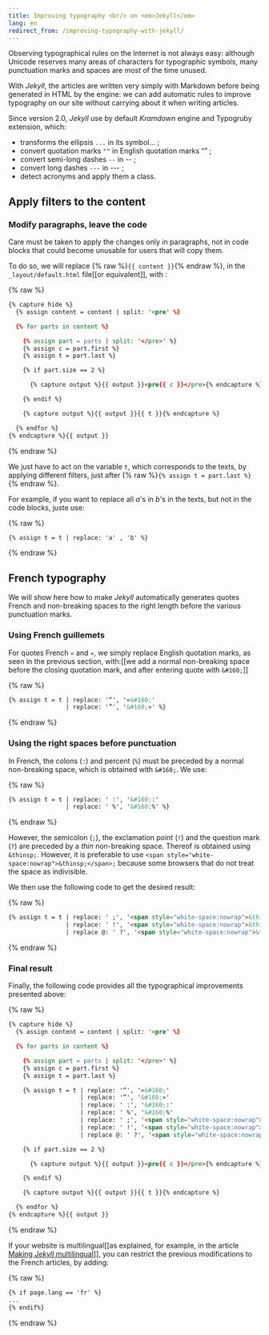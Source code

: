 ```yaml
---
title: Improving typography <br/> on <em>Jekyll</em>
lang: en
redirect_from: /improving-typography-with-jekyll/
---
```


Observing typographical rules on the Internet is not always easy: although Unicode reserves many areas of characters for typographic symbols, many punctuation marks and spaces are most of the time unused.

With *Jekyll*, the articles are written very simply with Markdown before being generated in HTML by the engine: we can add automatic rules to improve typography on our site without carrying about it when writing articles.

Since version 2.0, *Jekyll* use by default *Kramdown* engine and Typogruby extension, which:

* transforms the ellipsis `...` in its symbol... ;
* convert quotation marks `""` in English quotation marks “” ;
* convert semi-long dashes  `--` in -- ;
* convert long dashes  `---` in --- ;
* detect acronyms and apply them a class.

## Apply filters to the content

### Modify paragraphs, leave the code

Care must be taken to apply the changes only in paragraphs, not in code blocks that could become unusable for users that will copy them.

To do so, we will replace {% raw %}`{{ content }}`{% endraw %}, in the `_layout/default.html` file[[or equivalent]], with :

{% raw %}
```html
{% capture hide %}
  {% assign content = content | split: '<pre' %}

  {% for parts in content %}

    {% assign part = parts | split: '</pre>' %}
    {% assign c = part.first %}
    {% assign t = part.last %}

    {% if part.size == 2 %}

      {% capture output %}{{ output }}<pre{{ c }}</pre>{% endcapture %}

    {% endif %}

    {% capture output %}{{ output }}{{ t }}{% endcapture %}

  {% endfor %}
{% endcapture %}{{ output }}
```
{% endraw %}

We just have to act on the variable `t`, which corresponds to the texts, by applying different filters, just after {% raw %}`{% assign t = part.last %}`{% endraw %}.

For example, if you want to replace all *a*'s in *b*'s in the texts, but not in the code blocks, juste use:

{% raw %}
```html
{% assign t = t | replace: 'a' , 'b' %}
```
{% endraw %}

## French typography

We will show here how to make *Jekyll* automatically generates quotes French and non-breaking spaces to the right length before the various punctuation marks.

### Using French guillemets

For quotes French `«` and `»`, we simply replace English quotation marks, as seen in the previous section, with:[[we add a normal non-breaking space before the closing quotation mark, and after entering quote with `&#160;`]]

{% raw %}
```html
{% assign t = t | replace: '“', '«&#160;'
                | replace: '”', '&#160;»' %}
```
{% endraw %}

### Using the right spaces before punctuation

In French, the colons (`:`) and percent (`%`) must be preceded by a normal non-breaking space, which is obtained with `&#160;`. We use:

{% raw %}
```html
{% assign t = t | replace: ' :', '&#160;:'
                | replace: ' %', '&#160;%' %}
```
{% endraw %}

However, the semicolon (`;`), the exclamation point (`!`) and the question mark (`?`) are preceded by a *thin* non-breaking space. Thereof is obtained using `&thinsp;`. However, it is preferable to use `<span style="white-space:nowrap">&thinsp;</span>;` because some browsers that do not treat the space as indivisible.

We then use the following code to get the desired result:

{% raw %}
```html
{% assign t = t | replace: ' ;', '<span style="white-space:nowrap">&thinsp;</span>;'
                | replace: ' !', '<span style="white-space:nowrap">&thinsp;</span>!'
                | replace @: ' ?', '<span style="white-space:nowrap">&thinsp;</span>?' %}
```
{% endraw %}

### Final result

Finally, the following code provides all the typographical improvements presented above:

{% raw %}
```html
{% capture hide %}
  {% assign content = content | split: '<pre' %}

  {% for parts in content %}

    {% assign part = parts | split: '</pre>' %}
    {% assign c = part.first %}
    {% assign t = part.last %}

    {% assign t = t | replace: '“', '«&#160;'
                    | replace: '”', '&#160;»'
                    | replace: ' :', '&#160;:'
                    | replace: ' %', '&#160;%'
                    | replace: ' ;', '<span style="white-space:nowrap">&thinsp;</span>;'
                    | replace: ' !', '<span style="white-space:nowrap">&thinsp;</span>!'
                    | replace @: ' ?', '<span style="white-space:nowrap">&thinsp;</span>?' %}

    {% if part.size == 2 %}

      {% capture output %}{{ output }}<pre{{ c }}</pre>{% endcapture %}

    {% endif %}

    {% capture output %}{{ output }}{{ t }}{% endcapture %}

  {% endfor %}
{% endcapture %}{{ output }}
```
{% endraw %}

If your website is multilingual[[as explained, for example, in the article [Making *Jekyll* multilingual]({{site.base}}/making-jekyll-multilingual/)]], you can restrict the previous modifications to the French articles, by adding:

{% raw %}
```html
{% if page.lang == 'fr' %}
...
{% endif%}
```
{% endraw %}

